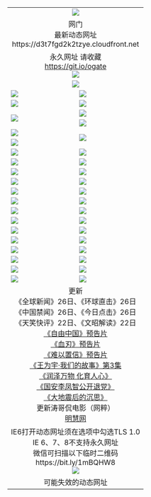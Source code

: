 ﻿<table>
  <tr></tr>
  <tr><td colspan=2 align=center><img src="https://d3t7fgd2k2tzye.cloudfront.net/Up/oGate.jpg" /></td></tr>
  <tr><td colspan=2 align=center>网门<br>最新动态网址
<br>https://d3t7fgd2k2tzye.cloudfront.net
    </td>
  </tr>
  <tr>
    <td colspan=2 align=center>永久网址 请收藏<br/><a href="https://git.io/ogate" target="_blank">https://git.io/ogate</a><br/><a href="https://d3t7fgd2k2tzye.cloudfront.net/Up/0WMGDL2.png" target="_blank"><img src="https://d3t7fgd2k2tzye.cloudfront.net/Up/0WMGD2.png"/></a></td>
    <!--td align=center>临时网址 微信用<br/><a href="https://bit.ly/1mBQHW8" target="_blank">https://bit.ly/1mBQHW8</a><br/><a href="https://d3t7fgd2k2tzye.cloudfront.net/Up/0WMGDL3.png" target="_blank"><img src="https://d3t7fgd2k2tzye.cloudfront.net/Up/0WMGD3.png"/></a></td-->
  </tr>
  <tr>
    <td colspan=2 align=center><a href="https://d3t7fgd2k2tzye.cloudfront.net/ogUP.aspx?name=0oGate.apk" target="_blank"><img src="https://d3t7fgd2k2tzye.cloudfront.net/Up/0WMAZ.jpg" /></a></td>
  </tr>
  <tr>
    <td><a href="https://d3t7fgd2k2tzye.cloudfront.net/ogNice.aspx" target="_blank"><img src="https://d3t7fgd2k2tzye.cloudfront.net/Up/0WCYY.jpg" /></a></td>
    <td><a href="https://d3t7fgd2k2tzye.cloudfront.net/onCO.aspx?ob=600%E4%BA%8B%E7%89%A9&op=%E5%A2%9E%E5%88%A0%E6%94%B9&args=WH1~%23%E7%B1%BB%E5%9E%8B6%E6%96%B0%E9%97%BB%7c%23%E7%B1%BB%E5%9E%8B6%E8%AF%84%E8%AE%BA&mode=" target="_blank"><img src="https://d3t7fgd2k2tzye.cloudfront.net/Up/0WZTT.jpg" /></a></td> 
  </tr>
  <tr>
    <td><a href="https://d3t7fgd2k2tzye.cloudfront.net/ogDY.aspx" target="_blank"><img src="https://d3t7fgd2k2tzye.cloudfront.net/Up/0FK.jpg" /></a></td>
    <td><a href="https://d3t7fgd2k2tzye.cloudfront.net/ogST.aspx" target="_blank"><img src="https://d3t7fgd2k2tzye.cloudfront.net/Up/0ST.jpg" /></a></td> 
  </tr>
  <tr>
    <td rowspan=2><a href="https://d3t7fgd2k2tzye.cloudfront.net/ogUP.aspx?name=WJ.mp4&count=480P:1" target="_blank"><img src="https://d3t7fgd2k2tzye.cloudfront.net/Up/WJ.jpg" /></a></td>
    <td><a href="https://d3t7fgd2k2tzye.cloudfront.net/ogUP.aspx?name=11DKC.mp4&count=2:4,1:16" target="_blank"><img src="https://d3t7fgd2k2tzye.cloudfront.net/Up/11DKC.jpg" /></a></td> 
  </tr>
  <tr>
    <td><a href="https://d3t7fgd2k2tzye.cloudfront.net/ogUP.aspx?name=LRSH.mp4&count=W:13,2:10" target="_blank"><img src="https://d3t7fgd2k2tzye.cloudfront.net/Up/LRSH.jpg" /></a></td>
  </tr>
  <tr>
    <td><a href="https://d3t7fgd2k2tzye.cloudfront.net/ogUP.aspx?name=JQR.mp4&count=2" target="_blank"><img src="https://d3t7fgd2k2tzye.cloudfront.net/Up/JQR.jpg" /></a></td>   
    <td rowspan=2><a href="https://d3t7fgd2k2tzye.cloudfront.net/ogUP.aspx?name=JP.mp4&count=9" target="_blank"><img src="https://d3t7fgd2k2tzye.cloudfront.net/Up/JP.jpg" /></td>
  </tr>
  <tr>
    <td><div><a href="https://d3t7fgd2k2tzye.cloudfront.net/ogUP.aspx?name=LRWS.mp4&count=7B:7,6B:44,5A:10,5B:35,4A:14,4B:19,3A:10,3B:26,2A:16,2B:21,1A:23,1B:29&current=7B:7" target="_blank"><img src="https://d3t7fgd2k2tzye.cloudfront.net/Up/LRWS.jpg" /></a></td>
  </tr>
  <tr>
    <td><a href="https://d3t7fgd2k2tzye.cloudfront.net/ogUP.aspx?name=SSZJ.mp4&count=SP:6,480P:8" target="_blank"><img src="https://d3t7fgd2k2tzye.cloudfront.net/Up/SSZJ.jpg" /></a></td>
    <td><a href="https://d3t7fgd2k2tzye.cloudfront.net/ogUP.aspx?name=WH.mp4" target="_blank"><img src="https://d3t7fgd2k2tzye.cloudfront.net/Up/WH.jpg" /></a></td>
  </tr>
  <tr>
    <td><a href="https://d3t7fgd2k2tzye.cloudfront.net/ogUP.aspx?name=ZY.mp4&count=2015:16" target="_blank"><img src="https://d3t7fgd2k2tzye.cloudfront.net/Up/ZY.jpg" /></a</td>
    <td><a href="https://d3t7fgd2k2tzye.cloudfront.net/ogUP.aspx?name=XTFY.mp4&count=B:2,A:24" target="_blank"><img src="https://d3t7fgd2k2tzye.cloudfront.net/Up/XTFY.jpg" /></a></td>
  </tr>
  <tr>
    <td><a href="https://d3t7fgd2k2tzye.cloudfront.net/ogUP.aspx?name=1LYF.mp4&count=2" target="_blank"><img src="https://d3t7fgd2k2tzye.cloudfront.net/Up/1LYF0.jpg" /></a></td>
    <td><a href="https://d3t7fgd2k2tzye.cloudfront.net/ogUP.aspx?name=1ZGC.mp4&count=6" target="_blank"><img src="https://d3t7fgd2k2tzye.cloudfront.net/Up/1ZGC0.jpg" /></a></td>
  </tr>
  <tr>
    <td><a href="https://d3t7fgd2k2tzye.cloudfront.net/ogUP.aspx?name=1ZKM.mp4&count=3&current=3" target="_blank"><img src="https://d3t7fgd2k2tzye.cloudfront.net/Up/1ZKM0.jpg" /></a></td>  
    <td><a href="https://d3t7fgd2k2tzye.cloudfront.net/ogUP.aspx?name=1WWY.mp4&count=6&current=6" target="_blank"><img src="https://d3t7fgd2k2tzye.cloudfront.net/Up/1WWY0.jpg" /></a></td>
  </tr>
  <tr>
    <td><a href="https://d3t7fgd2k2tzye.cloudfront.net/ogUP.aspx?name=10JGY.mp4&count=3" target="_blank"><img src="https://d3t7fgd2k2tzye.cloudfront.net/Up/10JGY0.jpg" /></a></td>
    <td><a href="https://d3t7fgd2k2tzye.cloudfront.net/ogUP.aspx?name=10CYS.mp4&count=2" target="_blank"><img src="https://d3t7fgd2k2tzye.cloudfront.net/Up/10CYS0.jpg" /></a></td>
  </tr>
  <tr>
    <td><a href="https://d3t7fgd2k2tzye.cloudfront.net/ogUP.aspx?name=4SQQ.mp4&count=201602:19,201601:21&current=201602:19" target="_blank"><img src="https://d3t7fgd2k2tzye.cloudfront.net/Up/4SQQ0.jpg"/></a></td>
    <td><a href="https://d3t7fgd2k2tzye.cloudfront.net/ogUP.aspx?name=4SHQ.mp4&count=201602:24,201601:28&current=201602:24" target="_blank"><img src="https://d3t7fgd2k2tzye.cloudfront.net/Up/4SHQ0.jpg"/></a></td>
  </tr>
  <tr>
    <td><a href="https://d3t7fgd2k2tzye.cloudfront.net/ogUP.aspx?name=4SZG.mp4&count=201602:19,201601:23&current=201602:19" target="_blank"><img src="https://d3t7fgd2k2tzye.cloudfront.net/Up/4SZG0.jpg"/></a></td>
    <td><a href="https://d3t7fgd2k2tzye.cloudfront.net/ogUP.aspx?name=4SDJ.mp4&count=201602A:22,201602B:6,201601A:48,201601B:6&current=201602A:22" target="_blank"><img src="https://d3t7fgd2k2tzye.cloudfront.net/Up/4SDJ0.jpg"/></a></td>
  </tr>
  <tr>
    <td><a href="https://d3t7fgd2k2tzye.cloudfront.net/ogUP.aspx?name=4CTX.mp4&count=201602:3,201601:4&current=201602:3" target="_blank"><img src="https://d3t7fgd2k2tzye.cloudfront.net/Up/4CTX0.jpg"/></a></td>
    <td><a href="https://d3t7fgd2k2tzye.cloudfront.net/ogUP.aspx?name=4CWZ.mp4&count=201602:3,201601:4&current=201602:3" target="_blank"><img src="https://d3t7fgd2k2tzye.cloudfront.net/Up/4CWZ0.jpg"/></a></td>
  </tr>
  <tr>
    <td><a href="https://d3t7fgd2k2tzye.cloudfront.net/onUP.aspx?name=https://dwsfx5awq5vcc.cloudfront.net/" target="_blank"><img src="https://d3t7fgd2k2tzye.cloudfront.net/Up/0DTW.jpg"/></a></td>
    <td><a href="https://d3t7fgd2k2tzye.cloudfront.net/onUP.aspx?name=https://d240ns8up8earz.cloudfront.net/acenter/" target="_blank"><img src="https://d3t7fgd2k2tzye.cloudfront.net/Up/0TDW.jpg" /></a></td>
  </tr>
  <tr>
    <td><a href="https://d3t7fgd2k2tzye.cloudfront.net/onUP.aspx?name=https://d4508d6vomz2p.cloudfront.net/gb/nsc413.htm" target="_blank"><img src="https://d3t7fgd2k2tzye.cloudfront.net/Up/0DJY.jpg" /></a></td>
    <td><a href="https://d3t7fgd2k2tzye.cloudfront.net/onUP.aspx?name=https://d3bxwq7vzudb5l.cloudfront.net/xtr/gb/prog204.html" target="_blank"><img src="https://d3t7fgd2k2tzye.cloudfront.net/Up/0XTR.jpg" /></a></td>
  </tr>
  <tr>
    <td><a href="https://d3t7fgd2k2tzye.cloudfront.net/onUP.aspx?name=https://d3aj00iefsmfgc.cloudfront.net/" target="_blank"><img src="https://d3t7fgd2k2tzye.cloudfront.net/Up/0MHW.jpg" /></a></td>
    <td><a href="https://d3t7fgd2k2tzye.cloudfront.net/onUP.aspx?name=https://d1lcj91uv80klr.cloudfront.net/" target="_blank"><img src="https://d3t7fgd2k2tzye.cloudfront.net/Up/0ZJW.jpg" /></a></td>
  </tr>
  <tr>
    <td><a href="https://d3t7fgd2k2tzye.cloudfront.net/ogUP.aspx?name=0FG.zip" target="_blank"><img src="https://d3t7fgd2k2tzye.cloudfront.net/Up/0FG.jpg" /></a></td>
    <td><a href="https://d3t7fgd2k2tzye.cloudfront.net/ogUP.aspx?name=0FGA.apk" target="_blank"><img src="https://d3t7fgd2k2tzye.cloudfront.net/Up/0FGA.jpg" /></a></td>
  </tr>
  <tr>
    <td><a href="https://d3t7fgd2k2tzye.cloudfront.net/ogUP.aspx?name=0U.zip" target="_blank"><img src="https://d3t7fgd2k2tzye.cloudfront.net/Up/0U.jpg" /></a></td>
    <td><a href="https://d3t7fgd2k2tzye.cloudfront.net/ogUP.aspx?name=0UA.apk" target="_blank"><img src="https://d3t7fgd2k2tzye.cloudfront.net/Up/0UA.jpg" /></a></td>
  </tr>
  <tr>
    <td><a href="https://d3t7fgd2k2tzye.cloudfront.net/ogUP.aspx?name=0iPPOTV.zip" target="_blank"><img src="https://d3t7fgd2k2tzye.cloudfront.net/Up/0iPPOTV.jpg" /></a></td>
    <td><a href="https://d3t7fgd2k2tzye.cloudfront.net/ogUP.aspx?name=0iNTD.apk" target="_blank"><img src="https://d3t7fgd2k2tzye.cloudfront.net/Up/0iNTD.jpg" /></a></td>
  </tr>
  <tr>
    <td colspan=2 align=center>更新<br>
      《全球新闻》26日、《环球直击》26日<br>
      《中国禁闻》26日、《今日点击》26日<br>
      《天笑快评》22日、《文昭解读》22日<br>
      <a href="https://d3t7fgd2k2tzye.cloudfront.net/ogUP.aspx?name=11ZYZG0.mp4" target="_blank">《自由中国》预告片</a><br>
      <a href="https://d3t7fgd2k2tzye.cloudfront.net/ogUP.aspx?name=11XR.mp4" target="_blank">《血刃》预告片</a><br>
      <a href="https://d3t7fgd2k2tzye.cloudfront.net/ogUP.aspx?name=11NYZX.mp4&count=2" target="_blank">《难以置信》预告片</a><br>
      <a href="https://d3t7fgd2k2tzye.cloudfront.net/ogUP.aspx?name=1WWY.mp4&count=6&current=6" target="_blank">《王为宇·我们的故事》第3集</a><br>
      <a href="https://d3t7fgd2k2tzye.cloudfront.net/ogUP.aspx?name=LZWW.mp4" target="_blank">《润泽万物 化育人心》</a><br>
      <a href="https://d3t7fgd2k2tzye.cloudfront.net/ogUP.aspx?name=4LFZ.mp4" target="_blank">《国安李凤智公开退党》</a><br>
      <a href="https://d3t7fgd2k2tzye.cloudfront.net/ogUP.aspx?name=4DDZHDCS.mp4" target="_blank">《大地震后的沉思》</a><br>
      更新涛哥侃电影（网粹）<br>
      <a href="https://d3t7fgd2k2tzye.cloudfront.net/onUP.aspx?name=https://www.minghui.org/" target="_blank">明慧网</a></td>
    </td>
  </tr>
  <tr>
    <td colspan=2 align=center>IE6打开动态网址须在选项中勾选TLS 1.0<br/>IE 6、7、8不支持永久网址<br/>
      微信可扫描以下临时二维码<br/>https://bit.ly/1mBQHW8<br/><a href="https://d3t7fgd2k2tzye.cloudfront.net/Up/0WMGDL3.png" target="_blank"><img src="https://d3t7fgd2k2tzye.cloudfront.net/Up/0WMGD3.png"/></a><br>
  </tr>
  <tr>
    <td colspan=2 align=center>可能失效的动态网址
    </td>
  </tr>
</table>
